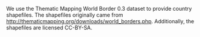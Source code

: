 We use the Thematic Mapping World Border 0.3 dataset to provide country shapefiles.
The shapefiles originally came from http://thematicmapping.org/downloads/world_borders.php.
Additionally, the shapefiles are licensed CC-BY-SA.
